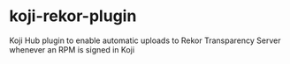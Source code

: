 # koji-rekor-plugin
Koji Hub plugin to enable automatic uploads to Rekor Transparency Server whenever an RPM is signed in Koji
